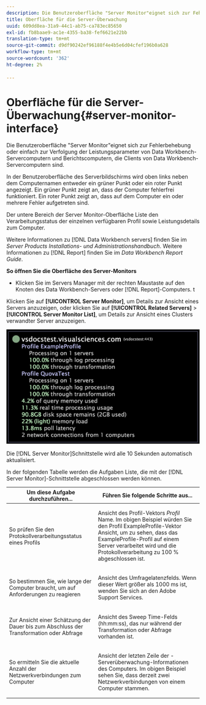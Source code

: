 ```yaml
---
description: Die Benutzeroberfläche "Server Monitor"eignet sich zur Fehlerbehebung oder einfach zur Verfolgung der Leistungsparameter von Data Workbench-Servercomputern und Berichtscomputern, die Clients von Data Workbench-Servercomputern sind.
title: Oberfläche für die Server-Überwachung
uuid: 609dd8ea-31a9-44c1-ab75-ca783ec85650
exl-id: fb8baae9-ac1e-4355-ba38-fef6621e22bb
translation-type: tm+mt
source-git-commit: d9df90242ef96188f4e4b5e6d04cfef196b0a628
workflow-type: tm+mt
source-wordcount: '362'
ht-degree: 2%

---
```


# Oberfläche für die Server-Überwachung{#server-monitor-interface}

Die Benutzeroberfläche &quot;Server Monitor&quot;eignet sich zur Fehlerbehebung oder einfach zur Verfolgung der Leistungsparameter von Data Workbench-Servercomputern und Berichtscomputern, die Clients von Data Workbench-Servercomputern sind.

In der Benutzeroberfläche des Serverbildschirms wird oben links neben dem Computernamen entweder ein grüner Punkt oder ein roter Punkt angezeigt. Ein grüner Punkt zeigt an, dass der Computer fehlerfrei funktioniert. Ein roter Punkt zeigt an, dass auf dem Computer ein oder mehrere Fehler aufgetreten sind.

Der untere Bereich der Server Monitor-Oberfläche Liste den Verarbeitungsstatus der einzelnen verfügbaren Profil sowie Leistungsdetails zum Computer.

Weitere Informationen zu [!DNL Data Workbench servers] finden Sie im *Server Products Installations- und Administrationshandbuch*. Weitere Informationen zu [!DNL Report] finden Sie im *Data Workbench Report Guide*.

**So öffnen Sie die Oberfläche des Server-Monitors**

* Klicken Sie im Servers Manager mit der rechten Maustaste auf den Knoten des Data Workbench-Servers oder [!DNL Report]-Computers. t

Klicken Sie auf **[!UICONTROL Server Monitor]**, um Details zur Ansicht eines Servers anzuzeigen, oder klicken Sie auf **[!UICONTROL Related Servers]** > **[!UICONTROL Server Monitor List]**, um Details zur Ansicht eines Clusters verwandter Server anzuzeigen.

![](assets/vis_ServerMonitor.png)

Die [!DNL Server Monitor]Schnittstelle wird alle 10 Sekunden automatisch aktualisiert.

In der folgenden Tabelle werden die Aufgaben Liste, die mit der [!DNL Server Monitor]-Schnittstelle abgeschlossen werden können.

<table id="table_A65426669ADE44B5A6BAD9D4E99A5CAC"> 
 <thead> 
  <tr> 
   <th colname="col1" class="entry"> Um diese Aufgabe durchzuführen... </th> 
   <th colname="col2" class="entry"> Führen Sie folgende Schritte aus... </th> 
  </tr> 
 </thead>
 <tbody> 
  <tr> 
   <td colname="col1"> <p>So prüfen Sie den Protokollverarbeitungsstatus eines Profils </p> </td> 
   <td colname="col2"> <p>Ansicht des Profil-Vektors <i>Profil</i> Name. Im obigen Beispiel würden Sie den Profil ExampleProfile-Vektor Ansicht, um zu sehen, dass das ExampleProfile-Profil auf einem Server verarbeitet wird und die Protokollverarbeitung zu 100 % abgeschlossen ist. </p> </td> 
  </tr> 
  <tr> 
   <td colname="col1"> <p>So bestimmen Sie, wie lange der Computer braucht, um auf Anforderungen zu reagieren </p> </td> 
   <td colname="col2"> <p>Ansicht des Umfragelatenzfelds. Wenn dieser Wert größer als 1000 ms ist, wenden Sie sich an den Adobe Support Services. </p> </td> 
  </tr> 
  <tr> 
   <td colname="col1"> <p>Zur Ansicht einer Schätzung der Dauer bis zum Abschluss der Transformation oder Abfrage </p> </td> 
   <td colname="col2"> <p>Ansicht des Sweep Time-Felds (hh:mm:ss), das nur während der Transformation oder Abfrage vorhanden ist. </p> </td> 
  </tr> 
  <tr> 
   <td colname="col1"> <p>So ermitteln Sie die aktuelle Anzahl der Netzwerkverbindungen zum Computer </p> </td> 
   <td colname="col2"> <p>Ansicht der letzten Zeile der <span class="wintitle">-Serverüberwachung</span>-Informationen des Computers. Im obigen Beispiel sehen Sie, dass derzeit zwei Netzwerkverbindungen von einem Computer stammen. </p> </td> 
  </tr> 
 </tbody> 
</table>
